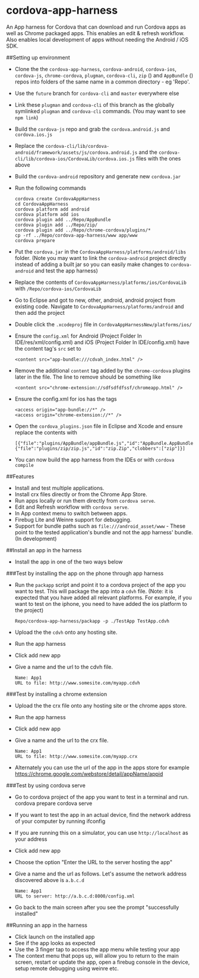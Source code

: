 cordova-app-harness
===================

An App harness for Cordova that can download and run Cordova apps as well as Chrome packaged apps. This enables an edit &amp; refresh workflow. Also enables local development of apps without needing the Android / iOS SDK.

##Setting up environment

*   Clone the the `cordova-app-harness`, `cordova-android`, `cordova-ios`, `cordova-js`, `chrome-cordova`, `plugman`, `cordova-cli`, `zip` ([](https://github.com/MobileChromeApps/zip)) and `AppBundle` ([](https://github.com/MobileChromeApps/AppBundle)) repos into folders of the same name in a common directory - eg 'Repo'.
*   Use the `future` branch for `cordova-cli` and `master` everywhere else
*   Link these `plugman` and `cordova-cli` of this branch as the globally symlinked `plugman` and `cordova-cli` commands. (You may want to see `npm link`)
*   Build the `cordova-js` repo and grab the `cordova.android.js` and `cordova.ios.js`
*   Replace the `cordova-cli/lib/cordova-android/framework/assets/js/cordova.android.js` and the `cordova-cli/lib/cordova-ios/CordovaLib/cordova.ios.js` files with the ones above
*   Build the `cordova-android` repository and generate new `cordova.jar`
*   Run the following commands

        cordova create CordovaAppHarness
        cd CordovaAppHarness
        cordova platform add android
        cordova platform add ios
        cordova plugin add ../Repo/AppBundle
        cordova plugin add ../Repo/zip/
        cordova plugin add ../Repo/chrome-cordova/plugins/*
        cp -rf ../Repo/cordova-app-harness/www app/www
        cordova prepare

*   Put the `cordova.jar` in the `CordovaAppHarness/platforms/android/libs` folder. (Note you may want to link the `cordova-android` project directly instead of adding a built jar so you can easily make changes to `cordova-android` and test the app harness)
*   Replace the contents of `CordovaAppHarness/platforms/ios/CordovaLib` with `/Repo/cordova-ios/CordovaLib`
*   Go to Eclipse and got to new, other, android, android project from existing code. Navigate to `CordovaAppHarness/platforms/android` and then add the project
*   Double click the  `.xcodeproj` file in `CordovaAppHarnessNew/platforms/ios/`
*   Ensure the `config.xml` for Android (Project Folder In IDE/res/xml/config.xml) and iOS (Project Folder In IDE/config.xml) have the content tag's `src` set to

        <content src="app-bundle:///cdvah_index.html" />

*   Remove the additional `content` tag added by the `chrome-cordova` plugins later in the file. The line to remove should be something like

        <content src="chrome-extension://sdfsdfdfssf/chromeapp.html" />

*   Ensure the config.xml for ios has the tags

        <access origin="app-bundle://*" />
        <access origin="chrome-extension://*" />

*   Open the `cordova_plugins.json` file in Eclipse and Xcode and ensure replace the contents with

        [{"file":"plugins/AppBundle/appBundle.js","id":"AppBundle.AppBundle"},{"file":"plugins/zip/zip.js","id":"zip.Zip","clobbers":["zip"]}]

*   You can now build the app harness from the IDEs or with `cordova compile`

##Features

*   Install and test multiple applications.
*   Install crx files directly or from the Chrome App Store.
*   Run apps locally or run them directly from `cordova serve`.
*   Edit and Refresh workflow with `cordova serve`.
*   In App context menu to switch between apps.
*   Firebug Lite and Weinre support for debugging.
*   Support for bundle paths such as `file:///android_asset/www` - These point to the tested application's bundle and not the app harness' bundle. (In development)

##Install an app in the harness

*   Install the app in one of the two ways below

###Test by installing the app on the phone through app harness
*   Run the `packapp` script and point it to a cordova project of the app you want to test. This will package the app into a `cdvh` file. (Note: it is expected that you have added all relevant platforms. For example, if you want to test on the iphone, you need to have added the ios platform to the project)

        Repo/cordova-app-harness/packapp -p ./TestApp TestApp.cdvh

*   Upload the the `cdvh` onto any hosting site.
*   Run the app harness
*   Click add new app
*   Give a name and the url to the cdvh file.

        Name: App1
        URL to file: http://www.somesite.com/myapp.cdvh

###Test by installing a chrome extension
*   Upload the the crx file onto any hosting site or the chrome apps store.
*   Run the app harness
*   Click add new app
*   Give a name and the url to the crx file.

        Name: App1
        URL to file: http://www.somesite.com/myapp.crx

*   Alternately you can use the url of the app in the apps store for example https://chrome.google.com/webstore/detail/appName/appid

###Test by using cordova serve
*   Go to cordova project of the app you want to test in a terminal and run.
        cordova prepare
        cordova serve <platform>
*   If you want to test the app in an actual device, find the network address of your computer by running
        ifconfig
*   If you are running this on a simulator, you can use `http://localhost` as your address
*   Click add new app
*   Choose the option "Enter the URL to the server hosting the app"
*   Give a name and the url as follows. Let's assume the network address discovered above is `a.b.c.d`

        Name: App1
        URL to server: http://a.b.c.d:8000/config.xml

*   Go back to the main screen after you see the prompt "successfully installed"

##Running an app in the harness
*   Click launch on the installed app
*   See if the app looks as expected
*   Use the 3 finger tap to access the app menu while testing your app
*   The context menu that pops up, will allow you to return to the main screen, restart or update the app, open a firebug console in the device, setup remote debugging using weinre etc.

